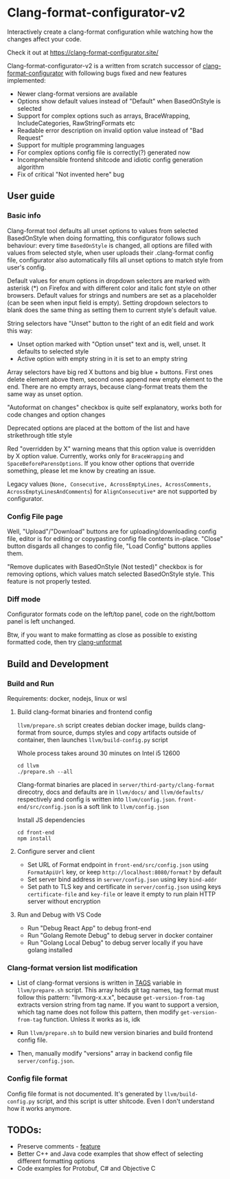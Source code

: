 # Clang-format-configurator-v2

Interactively create a clang-format configuration while watching how the changes affect your code.

Check it out at https://clang-format-configurator.site/

Clang-format-configurator-v2 is a written from scratch successor of [clang-format-configurator](https://github.com/zed0/clang-format-configurator) with following bugs fixed and new features implemented:

- Newer clang-format versions are available
- Options show default values instead of "Default" when BasedOnStyle is selected
- Support for complex options such as arrays, BraceWrapping, IncludeCategories, RawStringFormats etc
- Readable error description on invalid option value instead of "Bad Request"
- Support for multiple programming languages
- For complex options config file is correctly(?) generated now
- Incomprehensible frontend shitcode and idiotic config generation algorithm
- Fix of critical "Not invented here" bug

## User guide
   
### Basic info

   Clang-format tool defaults all unset options to values from selected BasedOnStyle when doing formatting, this configurator follows such behaviour: every time `BasedOnStyle` is changed, all options are filled with values from selected style, when user uploads their .clang-format config file, configurator also automatically fills all unset options to match style from user's config. 
   
   Default values for enum options in dropdown selectors are marked with asterisk (*) on Firefox and with different color and italic font style on other browsers. Default values for strings and numbers are set as a placeholder (can be seen when input field is empty). Setting dropdown selectors to blank does the same thing as setting them to current style's default value.

   String selectors have "Unset" button to the right of an edit field and work this way:

   - Unset option marked with "Option unset" text and is, well, unset. It defaults to selected style
   - Active option with empty string in it is set to an empty string

   Array selectors have big red X buttons and big blue + buttons. First ones delete element above them, second ones append new empty element to the end. There are no empty arrays, because clang-format treats them the same way as unset option.

   "Autoformat on changes" checkbox is quite self explanatory, works both for code changes and option changes

   Deprecated options are placed at the bottom of the list and have strikethrough title style

   Red "overridden by X" warning means that this option value is overridden by X option value. Currently, works only for `BraceWrapping` and `SpaceBeforeParensOptions`. If you know other options that override something, please let me know by creating an issue. 

   Legacy values (`None, Consecutive, AcrossEmptyLines, AcrossComments, AcrossEmptyLinesAndComments`) for `AlignConsecutive*` are not supported by configurator.

### Config File page

   Well, "Upload"/"Download" buttons are for uploading/downloading config file, editor is for editing or copypasting config file contents in-place. "Close" button disgards all changes to config file, "Load Config" buttons applies them. 

   "Remove duplicates with BasedOnStyle (Not tested)" checkbox is for removing options, which values match selected BasedOnStyle style. This feature is not properly tested. 

### Diff mode

   Configurator formats code on the left/top panel, code on the right/bottom panel is left unchanged.

   Btw, if you want to make formatting as close as possible to existing formatted code, then try [clang-unformat](https://github.com/alandefreitas/clang-unformat)


## Build and Development

### Build and Run

Requirements: docker, nodejs, linux or wsl

1. Build clang-format binaries and frontend config
   
   ``llvm/prepare.sh`` script creates debian docker image, builds clang-format from source, dumps styles and copy artifacts outside of container, then launches ``llvm/build-config.py`` script 
   
   Whole process takes around 30 minutes on Intel i5 12600
   
   ```
   cd llvm
   ./prepare.sh --all
   ```
   Clang-format binaries are placed in ``server/third-party/clang-format`` direcotry, docs and defaults are in ``llvm/docs/`` and ``llvm/defaults/`` respectively and config is written into ``llvm/config.json``. ``front-end/src/config.json`` is a soft link to ``llvm/config.json``

   Install JS dependencies

   ```
   cd front-end
   npm install
   ```

2. Configure server and client
   
   - Set URL of Format endpoint in ``front-end/src/config.json`` using ``FormatApiUrl`` key, or keep ``http://localhost:8080/format?`` by default
   - Set server bind address in ``server/config.json`` using key ``bind-addr``
   - Set path to TLS key and certificate in ``server/config.json`` using keys ``certificate-file`` and ``key-file`` or leave it empty to run plain HTTP server without encryption
  
3. Run and Debug with VS Code
   
   - Run "Debug React App" to debug front-end
   - Run "Golang Remote Debug" to debug server in docker container
   - Run "Golang Local Debug" to debug server locally if you have golang installed

### Clang-format version list modification

   - List of clang-format versions is written in [TAGS](https://github.com/Wirena/clang-format-configurator-v2/blob/master/llvm/prepare.sh#L146) variable in ``llvm/prepare.sh`` script. This array holds git tag names, tag format must follow this pattern: "llvmorg-x.x.x", because ``get-version-from-tag`` extracts version string from tag name. If you want to support a version, which tag name does not follow this pattern, then modify ``get-version-from-tag`` function. Unless it works as is, idk

   - Run ``llvm/prepare.sh`` to build new version binaries and build frontend config file.

   - Then, manually modify "versions" array in backend config file ``server/config.json``.

### Config file format

   Config file format is not documented. It's generated by ``llvm/build-config.py`` script, and this script is utter shitcode. Even I don't understand how it works anymore. 

## TODOs:
   - Preserve comments - [feature](https://github.com/Wirena/clang-format-configurator-v2/issues/21#issuecomment-1567945533)
   - Better C++ and Java code examples that show effect of selecting different formatting options
   - Code examples for Protobuf, C# and Objective C

